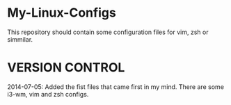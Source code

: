 My-Linux-Configs
================

This repository should contain some configuration files for vim, zsh or simmilar.


VERSION CONTROL
===============

2014-07-05:
Added the fist files that came first in my mind.
There are some i3-wm, vim and zsh configs.
